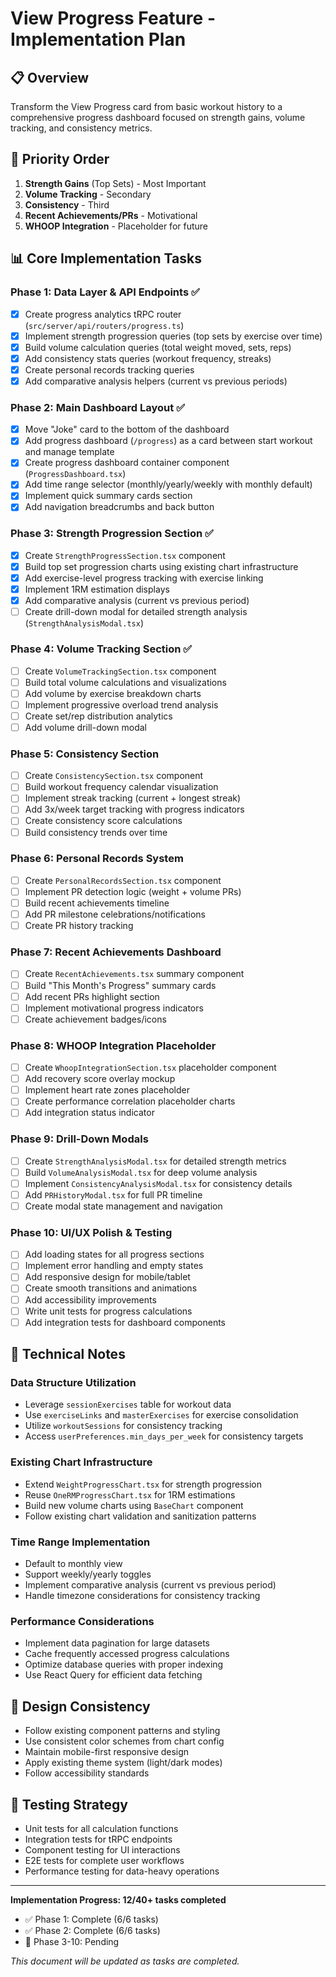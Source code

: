 # View Progress Feature - Implementation Plan

## 📋 Overview
Transform the View Progress card from basic workout history to a comprehensive progress dashboard focused on strength gains, volume tracking, and consistency metrics.

## 🎯 Priority Order
1. **Strength Gains** (Top Sets) - Most Important
2. **Volume Tracking** - Secondary 
3. **Consistency** - Third
4. **Recent Achievements/PRs** - Motivational
5. **WHOOP Integration** - Placeholder for future

## 📊 Core Implementation Tasks

### Phase 1: Data Layer & API Endpoints ✅
- [x] Create progress analytics tRPC router (`src/server/api/routers/progress.ts`)
- [x] Implement strength progression queries (top sets by exercise over time)
- [x] Build volume calculation queries (total weight moved, sets, reps)
- [x] Add consistency stats queries (workout frequency, streaks)
- [x] Create personal records tracking queries
- [x] Add comparative analysis helpers (current vs previous periods)

### Phase 2: Main Dashboard Layout ✅
- [x] Move "Joke" card to the bottom of the dashboard
- [x] Add progress dashboard (`/progress`) as a card between start workout and manage template
- [x] Create progress dashboard container component (`ProgressDashboard.tsx`)
- [x] Add time range selector (monthly/yearly/weekly with monthly default)
- [x] Implement quick summary cards section
- [x] Add navigation breadcrumbs and back button

### Phase 3: Strength Progression Section ✅
- [x] Create `StrengthProgressSection.tsx` component
- [x] Build top set progression charts using existing chart infrastructure
- [x] Add exercise-level progress tracking with exercise linking
- [x] Implement 1RM estimation displays
- [x] Add comparative analysis (current vs previous period)
- [ ] Create drill-down modal for detailed strength analysis (`StrengthAnalysisModal.tsx`)

### Phase 4: Volume Tracking Section ✅
- [ ] Create `VolumeTrackingSection.tsx` component
- [ ] Build total volume calculations and visualizations
- [ ] Add volume by exercise breakdown charts
- [ ] Implement progressive overload trend analysis
- [ ] Create set/rep distribution analytics
- [ ] Add volume drill-down modal

### Phase 5: Consistency Section
- [ ] Create `ConsistencySection.tsx` component  
- [ ] Build workout frequency calendar visualization
- [ ] Implement streak tracking (current + longest streak)
- [ ] Add 3x/week target tracking with progress indicators
- [ ] Create consistency score calculations
- [ ] Build consistency trends over time

### Phase 6: Personal Records System
- [ ] Create `PersonalRecordsSection.tsx` component
- [ ] Implement PR detection logic (weight + volume PRs)
- [ ] Build recent achievements timeline
- [ ] Add PR milestone celebrations/notifications
- [ ] Create PR history tracking

### Phase 7: Recent Achievements Dashboard
- [ ] Create `RecentAchievements.tsx` summary component
- [ ] Build "This Month's Progress" summary cards
- [ ] Add recent PRs highlight section  
- [ ] Implement motivational progress indicators
- [ ] Create achievement badges/icons

### Phase 8: WHOOP Integration Placeholder
- [ ] Create `WhoopIntegrationSection.tsx` placeholder component
- [ ] Add recovery score overlay mockup
- [ ] Implement heart rate zones placeholder
- [ ] Create performance correlation placeholder charts
- [ ] Add integration status indicator

### Phase 9: Drill-Down Modals
- [ ] Create `StrengthAnalysisModal.tsx` for detailed strength metrics
- [ ] Build `VolumeAnalysisModal.tsx` for deep volume analysis  
- [ ] Implement `ConsistencyAnalysisModal.tsx` for consistency details
- [ ] Add `PRHistoryModal.tsx` for full PR timeline
- [ ] Create modal state management and navigation

### Phase 10: UI/UX Polish & Testing
- [ ] Add loading states for all progress sections
- [ ] Implement error handling and empty states
- [ ] Add responsive design for mobile/tablet
- [ ] Create smooth transitions and animations
- [ ] Add accessibility improvements
- [ ] Write unit tests for progress calculations
- [ ] Add integration tests for dashboard components

## 🔧 Technical Notes

### Data Structure Utilization
- Leverage `sessionExercises` table for workout data
- Use `exerciseLinks` and `masterExercises` for exercise consolidation
- Utilize `workoutSessions` for consistency tracking
- Access `userPreferences.min_days_per_week` for consistency targets

### Existing Chart Infrastructure
- Extend `WeightProgressChart.tsx` for strength progression
- Reuse `OneRMProgressChart.tsx` for 1RM estimations  
- Build new volume charts using `BaseChart` component
- Follow existing chart validation and sanitization patterns

### Time Range Implementation
- Default to monthly view
- Support weekly/yearly toggles
- Implement comparative analysis (current vs previous period)
- Handle timezone considerations for consistency tracking

### Performance Considerations
- Implement data pagination for large datasets
- Cache frequently accessed progress calculations
- Optimize database queries with proper indexing
- Use React Query for efficient data fetching

## 🎨 Design Consistency
- Follow existing component patterns and styling
- Use consistent color schemes from chart config
- Maintain mobile-first responsive design
- Apply existing theme system (light/dark modes)
- Follow accessibility standards

## 🧪 Testing Strategy
- Unit tests for all calculation functions
- Integration tests for tRPC endpoints
- Component testing for UI interactions
- E2E tests for complete user workflows
- Performance testing for data-heavy operations

---



**Implementation Progress: 12/40+ tasks completed** 
- ✅ Phase 1: Complete (6/6 tasks)  
- ✅ Phase 2: Complete (6/6 tasks)  
- 🔄 Phase 3-10: Pending

*This document will be updated as tasks are completed.*
